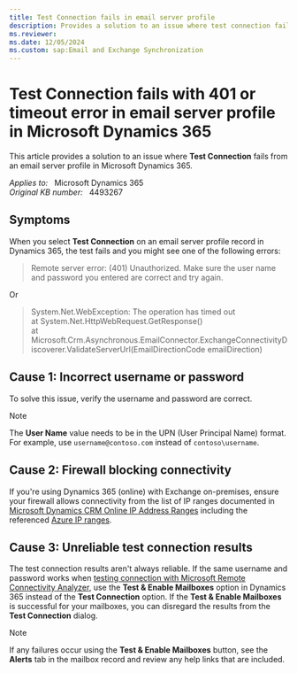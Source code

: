 ```yaml
---
title: Test Connection fails in email server profile
description: Provides a solution to an issue where test connection fails from an email server profile in Microsoft Dynamics 365.
ms.reviewer: 
ms.date: 12/05/2024
ms.custom: sap:Email and Exchange Synchronization
---
```

# Test Connection fails with 401 or timeout error in email server profile in Microsoft Dynamics 365

This article provides a solution to an issue where **Test Connection** fails from an email server profile in Microsoft Dynamics 365.

_Applies to:_ &nbsp; Microsoft Dynamics 365  
_Original KB number:_ &nbsp; 4493267

## Symptoms

When you select **Test Connection** on an email server profile record in Dynamics 365, the test fails and you might see one of the following errors:

> Remote server error: (401) Unauthorized. Make sure the user name and password you entered are correct and try again.

Or

> System.Net.WebException: The operation has timed out  
> at System.Net.HttpWebRequest.GetResponse()  
> at Microsoft.Crm.Asynchronous.EmailConnector.ExchangeConnectivityDiscoverer.ValidateServerUrl(EmailDirectionCode emailDirection)

## Cause 1: Incorrect username or password

To solve this issue, verify the username and password are correct.

> [!NOTE]
> The **User Name** value needs to be in the UPN (User Principal Name) format. For example, use `username@contoso.com` instead of `contoso\username`.

## Cause 2: Firewall blocking connectivity

If you're using Dynamics 365 (online) with Exchange on-premises, ensure your firewall allows connectivity from the list of IP ranges documented in [Microsoft Dynamics CRM Online IP Address Ranges](https://support.microsoft.com/help/2728473) including the referenced [Azure IP ranges](https://support.microsoft.com/topic/microsoft-dynamics-crm-online-ip-address-ranges-0b22a844-e61d-443b-482f-945de79f764d).

## Cause 3: Unreliable test connection results

The test connection results aren't always reliable. If the same username and password works when [testing connection with Microsoft Remote Connectivity Analyzer](/power-platform/admin/test-connection-exchange-server-onpremises#test-connection-with-the-microsoft-remote-connectivity-analyzer), use the **Test & Enable Mailboxes** option in Dynamics 365 instead of the **Test Connection** option. If the **Test & Enable Mailboxes** is successful for your mailboxes, you can disregard the results from the **Test Connection** dialog.

> [!NOTE]
> If any failures occur using the **Test & Enable Mailboxes** button, see the **Alerts** tab in the mailbox record and review any help links that are included.
